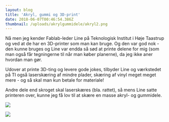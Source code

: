 ```yaml
---
layout: blog
title: 'Akryl, gummi og 3D-print'
date: 2018-06-07T00:46:54.386Z
thumbnail: /uploads/akrylgummidele/akryl2.png
---
```


Nå men jeg kender Fablab-leder Line på Teknologisk Institut i Høje Taastrup og ved at de har en 3D-printer som man kan bruge. Og den var god nok - den kunne bruges og Line var endda så sød at printe delene for mig (som man også får tegningerne til når man køber planerne), da jeg ikke aner hvordan man gør. 

Udover at printe 3D-ting og levere gode jokes, tilbyder Line og værkstedet på TI også laserskæring af mindre plader, skæring af vinyl meget meget mere - og så skal man kun betale for materiale!

Andre dele end skroget skal laserskæres (bla. rattet), så mens Line satte printeren over, kunne jeg få lov til at skære en masse akryl- og gummidele.

![](/uploads/akrylgummidele/akryl1.png)

![](/uploads/akrylgummidele/akryl2.png)
